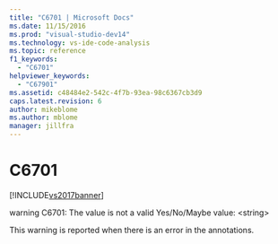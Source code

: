 ```yaml
---
title: "C6701 | Microsoft Docs"
ms.date: 11/15/2016
ms.prod: "visual-studio-dev14"
ms.technology: vs-ide-code-analysis
ms.topic: reference
f1_keywords: 
  - "C6701"
helpviewer_keywords: 
  - "C67901"
ms.assetid: c48484e2-542c-4f7b-93ea-98c6367cb3d9
caps.latest.revision: 6
author: mikeblome
ms.author: mblome
manager: jillfra
---
```

# C6701
[!INCLUDE[vs2017banner](../includes/vs2017banner.md)]

warning C6701: The value is not a valid Yes/No/Maybe value: \<string>  
  
 This warning is reported when there is an error in the annotations.
